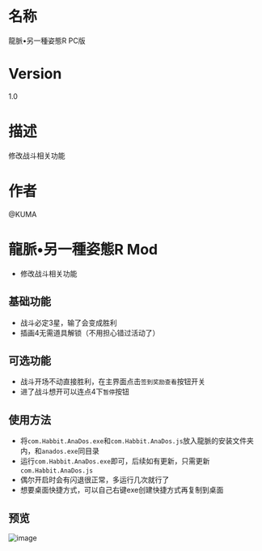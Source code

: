 # 名称
龍脈•另一種姿態R PC版
# Version
1.0
# 描述
修改战斗相关功能
# 作者
@KUMA

# 龍脈•另一種姿態R Mod
* 修改战斗相关功能

## 基础功能
* 战斗必定3星，输了会变成胜利
* 插画4无需道具解锁（不用担心错过活动了）

## 可选功能
* 战斗开场不动直接胜利，在主界面点击`签到奖励查看`按钮开关
* 进了战斗想开可以连点4下`暂停`按钮

## 使用方法
* 将`com.Habbit.AnaDos.exe`和`com.Habbit.AnaDos.js`放入龍脈的安装文件夹内，和`anados.exe`同目录
* 运行`com.Habbit.AnaDos.exe`即可，后续如有更新，只需更新`com.Habbit.AnaDos.js`
* 偶尔开启时会有闪退很正常，多运行几次就行了
* 想要桌面快捷方式，可以自己右键exe创建快捷方式再复制到桌面


## 预览
![image](https://i.imgur.com/yc49Hcz.jpg)